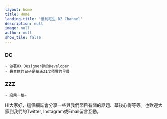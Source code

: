 ```yaml
---
layout: home
title: Home
landing-title: '低利宅生 DZ Channel'
description: null
image: null
author: null
show_tile: false
---
```

### DC
    - 做著UX Designer夢的Developer   
    - 最喜歡的日子是華氏31度積雪的早晨

### ZZZ

    - 廢柴一根~

Hi大家好，這個網誌會分享一些與我們節目有關的話題、幕後心得等等。也歡迎大家到我們的Twitter, Instagram或Email留言互動。